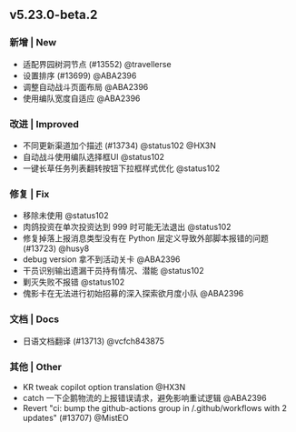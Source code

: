 ## v5.23.0-beta.2

### 新增 | New

* 适配界园树洞节点 (#13552) @travellerse
* 设置排序 (#13699) @ABA2396
* 调整自动战斗页面布局 @ABA2396
* 使用编队宽度自适应 @ABA2396

### 改进 | Improved

* 不同更新渠道加个描述 (#13734) @status102 @HX3N
* 自动战斗使用编队选择框UI @status102
* 一键长草任务列表翻转按钮下拉框样式优化 @status102

### 修复 | Fix

* 移除未使用 @status102
* 肉鸽投资在单次投资达到 999 时可能无法退出 @status102
* 修复掉落上报消息类型没有在 Python 层定义导致外部脚本报错的问题 (#13723) @husy8
* debug version 拿不到活动关卡 @ABA2396
* 干员识别输出遗漏干员持有情况、潜能 @status102
* 剿灭失败不报错 @status102
* 傀影卡在无法进行初始招募的深入探索欲月度小队 @ABA2396

### 文档 | Docs

* 日语文档翻译 (#13713) @vcfch843875

### 其他 | Other

* KR tweak copilot option translation @HX3N
* catch 一下企鹅物流的上报错误请求，避免影响重试逻辑 @ABA2396
* Revert "ci: bump the github-actions group in /.github/workflows with 2 updates" (#13707) @MistEO
